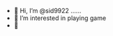 - 👋 Hi, I’m @sid9922 ......
- 👀 I’m interested in playing game
- 👋

<!---
sid9922/sid9922 is a ✨ special ✨ repository because its `README.md` (this file) appears on your GitHub profile.
You can click the Preview link to take a look at your changes.
--->
